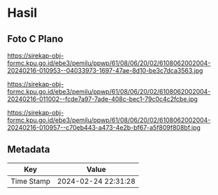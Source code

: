 # Hasil

## Foto C Plano

https://sirekap-obj-formc.kpu.go.id/ebe3/pemilu/ppwp/61/08/06/20/02/6108062002004-20240216-010953--04033973-1697-47ae-8d10-be3c7dca3563.jpg

https://sirekap-obj-formc.kpu.go.id/ebe3/pemilu/ppwp/61/08/06/20/02/6108062002004-20240216-011002--fcde7a97-7ade-408c-bec1-79c0c4c2fcbe.jpg

https://sirekap-obj-formc.kpu.go.id/ebe3/pemilu/ppwp/61/08/06/20/02/6108062002004-20240216-010957--c70eb443-a473-4e2b-bf67-a5f809f808bf.jpg


## Metadata

| Key        | Value               |
| ---------- | ------------------- |
| Time Stamp | 2024-02-24 22:31:28 |



